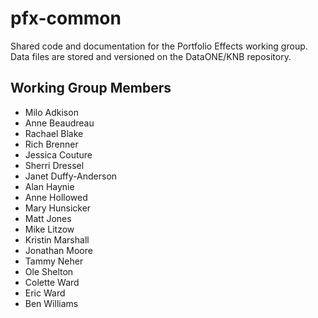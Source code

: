# pfx-common
Shared code and documentation for the Portfolio Effects working group.
Data files are stored and versioned on the DataONE/KNB repository.

## Working Group Members
 - Milo   Adkison
 - Anne 	Beaudreau
 - Rachael 	Blake
 - Rich 	Brenner
 - Jessica 	Couture
 - Sherri 	Dressel
 - Janet 	Duffy-Anderson
 - Alan	Haynie
 - Anne 	Hollowed
 - Mary 	Hunsicker
 - Matt	Jones
 - Mike 	Litzow
 - Kristin 	Marshall
 - Jonathan 	Moore
 - Tammy 	Neher
 - Ole 	Shelton
 - Colette	Ward
 - Eric 	Ward
 - Ben 	Williams



